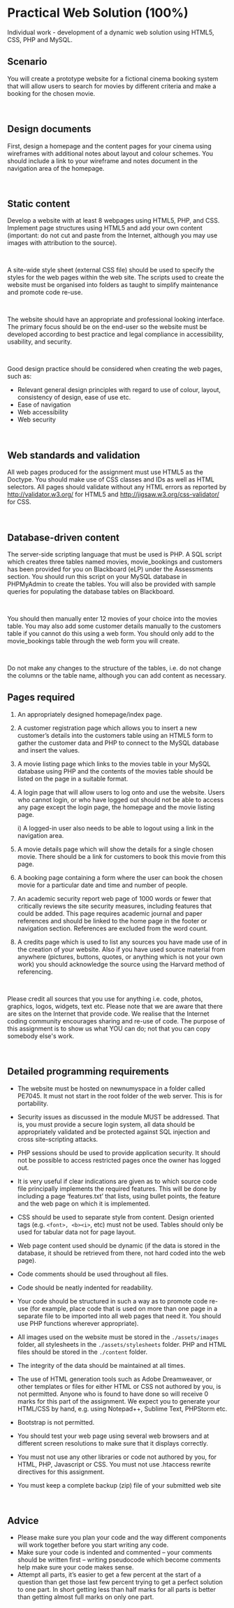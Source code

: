 # Practical Web Solution (100%)
Individual work - development of a dynamic web solution using HTML5, CSS, PHP and MySQL.

## Scenario
You will create a prototype website for a fictional cinema booking system that will allow users to search for movies by different criteria and make a booking for the chosen movie.

<br>

## Design documents
First, design a homepage and the content pages for your cinema using wireframes with additional notes about layout and colour schemes.  You should include a link to your wireframe and notes document in the navigation area of the homepage.

<br>

## Static content
Develop a website with at least 8 webpages using HTML5, PHP, and CSS.  Implement page structures using HTML5 and add your own content (important: do not cut and paste from the Internet, although you may use images with attribution to the source).

<br>

A site-wide style sheet (external CSS file) should be used to specify the styles for the web pages within the web site.  The scripts used to create the website must be organised into folders as taught to simplify maintenance and promote code re-use.

<br>

The website should have an appropriate and professional looking interface. The primary focus should be on the end-user so the website must be developed according to best practice and legal compliance in accessibility, usability, and security.

<br>

Good design practice should be considered when creating the web pages, such as:
- Relevant general design principles with regard to use of colour, layout, consistency of design, ease of use etc.
- Ease of navigation
- Web accessibility
- Web security

<br>

## Web standards and validation
All web pages produced for the assignment must use HTML5 as the Doctype. You should make use of CSS classes and IDs as well as HTML selectors. All pages should validate without any HTML errors as reported by http://validator.w3.org/ for HTML5 and http://jigsaw.w3.org/css-validator/ for CSS.

<br>

## Database-driven content
The server-side scripting language that must be used is PHP.  A SQL script which creates three tables named movies, movie_bookings and customers has been provided for you on Blackboard (eLP) under the Assessments section. You should run this script on your MySQL database in PHPMyAdmin to create the tables.  You will also be provided with sample queries for populating the database tables on Blackboard.

<br>

You should then manually enter 12 movies of your choice into the movies table.  You may also add some customer details manually to the customers table if you cannot do this using a web form. You should only add to the movie_bookings table through the web form you will create.

<br>

Do not make any changes to the structure of the tables, i.e. do not change the columns or the table name, although you can add content as necessary.

## Pages required
1) An appropriately designed homepage/index page.

2) A customer registration page which allows you to insert a new customer’s details into the customers table using an HTML5 form to gather the customer data and PHP to connect to the MySQL database and insert the values.

3) A movie listing page which links to the movies table in your MySQL database using PHP and the contents of the movies table should be listed on the page in a suitable format.

4) A login page that will allow users to log onto and use the website. Users who cannot login, or who have logged out should not be able to access any page except the login page, the homepage and the movie listing page.

    i) A logged-in user also needs to be able to logout using a link in the navigation area.

5) A movie details page which will show the details for a single chosen movie.  There should be a link for customers to book this movie from this page.

6) A booking page containing a form where the user can book the chosen movie for a particular date and time and number of people.

7) An academic security report web page of 1000 words or fewer that critically reviews the site security measures, including features that could be added. This page requires academic journal and paper references and should be linked to the home page in the footer or navigation section.  References are excluded from the word count.

8) A credits page which is used to list any sources you have made use of in the creation of your website. Also if you have used source material from anywhere (pictures, buttons, quotes, or anything which is not your own work) you should acknowledge the source using the Harvard method of referencing.

<br>

Please credit all sources that you use for anything i.e. code, photos, graphics, logos, widgets, text etc. Please note that we are aware that there are sites on the Internet that provide code. We realise that the Internet coding community encourages sharing and re-use of code. The purpose of this assignment is to show us what YOU can do; not that you can copy somebody else's work.

<br>

## Detailed programming requirements

- The website must be hosted on newnumyspace in a folder called PE7045. It must not start in the root folder of the web server. This is for portability.

- Security issues as discussed in the module MUST be addressed. That is, you must provide a secure login system, all data should be appropriately validated and be protected against SQL injection and cross site-scripting attacks.
- PHP sessions should be used to provide application security. It should not be possible to access restricted pages once the owner has logged out.
- It is very useful if clear indications are given as to which source code file principally implements the required features. This will be done by including a page ‘features.txt’ that lists, using bullet points, the feature and the web page on which it is implemented.
- CSS should be used to separate style from content. Design oriented tags (e.g. `<font>, <b><i>`, etc) must not be used. Tables should only be used for tabular data not for page layout.
- Web page content used should be dynamic (if the data is stored in the database, it should be retrieved from there, not hard coded into the web page).
- Code comments should be used throughout all files.
- Code should be neatly indented for readability.
- Your code should be structured in such a way as to promote code re-use (for example, place code that is used on more than one page in a separate file to be imported into all web pages that need it. You should use PHP functions wherever appropriate).
- All images used on the website must be stored in the `./assets/images` folder, all stylesheets in the `./assets/stylesheets` folder.  PHP and HTML files should be stored in the `./content` folder.
- The integrity of the data should be maintained at all times.
- The use of HTML generation tools such as Adobe Dreamweaver, or other templates or files for either HTML or CSS not authored by you, is not permitted. Anyone who is found to have done so will receive 0 marks for this part of the assignment. We expect you to generate your HTML/CSS by hand, e.g. using Notepad++, Sublime Text, PHPStorm etc.
- Bootstrap is not permitted.
- You should test your web page using several web browsers and at different screen resolutions to make sure that it displays correctly.
- You must not use any other libraries or code not authored by you, for HTML, PHP, Javascript or CSS. You must not use .htaccess rewrite directives for this assignment.
- You must keep a complete backup (zip) file of your submitted web site

<br>

## Advice
- Please make sure you plan your code and the way different components will work together before you start writing any code.
- Make sure your code is indented and commented – your comments should be written first – writing pseudocode which become comments help make sure your code makes sense.
- Attempt all parts, it’s easier to get a few percent at the start of a question than get those last few percent trying to get a perfect solution to one part.  In short getting less than half marks for all parts is better than getting almost full marks on only one part.
